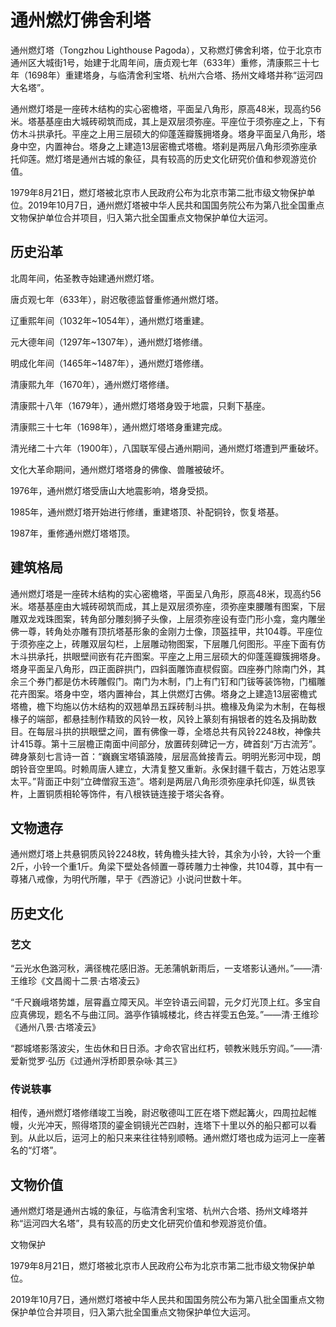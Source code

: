 # 通州燃灯佛舍利塔

通州燃灯塔（Tongzhou Lighthouse Pagoda），又称燃灯佛舍利塔，位于北京市通州区大城街1号，始建于北周年间，唐贞观七年（633年）重修，清康熙三十七年（1698年）重建塔身，与临清舍利宝塔、杭州六合塔、扬州文峰塔并称“运河四大名塔”。

通州燃灯塔是一座砖木结构的实心密檐塔，平面呈八角形，原高48米，现高约56米。塔基基座由大城砖砌筑而成，其上是双层须弥座。平座位于须弥座之上，下有仿木斗拱承托。平座之上用三层硕大的仰蓬莲瓣簇拥塔身。塔身平面呈八角形，塔身中空，内置神台。塔身之上建造13层密檐式塔檐。塔刹是两层八角形须弥座承托仰莲。燃灯塔是通州古城的象征，具有较高的历史文化研究价值和参观游览价值。

1979年8月21日，燃灯塔被北京市人民政府公布为北京市第二批市级文物保护单位。2019年10月7日，通州燃灯塔被中华人民共和国国务院公布为第八批全国重点文物保护单位合并项目，归入第六批全国重点文物保护单位大运河。

## 历史沿革

北周年间，佑圣教寺始建通州燃灯塔。

唐贞观七年（633年），尉迟敬德监督重修通州燃灯塔。

辽重熙年间（1032年~1054年），通州燃灯塔重建。

元大德年间（1297年~1307年），通州燃灯塔修缮。

明成化年间（1465年~1487年），通州燃灯塔修缮。

清康熙九年（1670年），通州燃灯塔修缮。

清康熙十八年（1679年），通州燃灯塔塔身毁于地震，只剩下基座。

清康熙三十七年（1698年），通州燃灯塔塔身重建完成。

清光绪二十六年（1900年），八国联军侵占通州期间，通州燃灯塔遭到严重破坏。

文化大革命期间，通州燃灯塔塔身的佛像、兽雕被破坏。

1976年，通州燃灯塔受唐山大地震影响，塔身受损。

1985年，通州燃灯塔开始进行修缮，重建塔顶、补配铜铃，恢复塔基。

1987年，重修通州燃灯塔塔顶。

## 建筑格局

通州燃灯塔是一座砖木结构的实心密檐塔，平面呈八角形，原高48米，现高约56米。塔基基座由大城砖砌筑而成，其上是双层须弥座，须弥座束腰雕有图案，下层雕双龙戏珠图案，转角部分雕刻狮子头像，上层须弥座设有壶门形小龛，龛内雕坐佛一尊，转角处亦雕有顶抗塔基形象的金刚力士像，顶盔挂甲，共104尊。平座位于须弥座之上，砖雕双层勾栏，上层雕动物图案，下层雕几何图形。平座下面有仿木斗拱承托，拱眼壁间嵌有花卉图案。平座之上用三层硕大的仰蓬莲瓣簇拥塔身。塔身平面呈八角形，四正面辟拱门，四斜面雕饰直棂假窗。四座券门除南门外，其余三个券门都是仿木砖雕假门。南门为木制，门上有门钉和门钹等装饰物，门楣雕花卉图案。塔身中空，塔内置神台，其上供燃灯古佛。塔身之上建造13层密檐式塔檐，檐下均施以仿木结构的双翘单昂五踩砖制斗拱。檐椽及角梁为木制，在每根椽子的端部，都悬挂制作精致的风铃一枚，风铃上篆刻有捐银者的姓名及捐助数目。在每层斗拱的拱眼壁之间，置有佛像一尊，全塔总共有风铃2248枚，神像共计415尊。第十三层檐正南面中间部分，放置砖刻碑记一方，碑首刻“万古流芳”。碑身篆刻七言诗一首：“巍巍宝塔镇潞陵，层层高耸接青云。明明光影河中现，朗朗铃音空里鸣。时赖周唐人建立，大清复整又重新。永保封疆千载古，万姓沾恩享太平。”背面正中刻“立碑僧寂玉造”。塔刹是两层八角形须弥座承托仰莲，纵贯铁杵，上置铜质相轮等饰件，有八根铁链连接于塔尖各脊。

## 文物遗存

通州燃灯塔上共悬铜质风铃2248枚，转角檐头挂大铃，其余为小铃，大铃一个重2斤，小铃一个重1斤。角梁下壁处各倾置一尊砖雕力士神像，共104尊，其中有一尊猪八戒像，为明代所雕，早于《西游记》小说问世数十年。

## 历史文化

### 艺文

“云光水色潞河秋，满径槐花感旧游。无恙蒲帆新雨后，一支塔影认通州。”——清·王维珍《文昌阁十二景·古塔凌云》

“千尺巍峨塔势雄，层霄矗立障天风。半空铃语云间碧，元夕灯光顶上红。多宝自应真佛现，题名不与曲江同。潞亭作镇城楼北，终古祥雯五色笼。”——清·王维珍《通州八景·古塔凌云》

“郡城塔影落波尖，生齿休和日日添。才命农官出红朽，顿教米贱乐穷阎。”——清·爱新觉罗·弘历《过通州浮桥即景杂咏·其三》

### 传说轶事

相传，通州燃灯塔修缮竣工当晚，尉迟敬德叫工匠在塔下燃起篝火，四周拉起帷幔，火光冲天，照得塔顶的鎏金铜镜光芒四射，连塔下十里以外的船只都可以看到。从此以后，运河上的船只来来往往特别顺畅。通州燃灯塔也成为运河上一座著名的“灯塔”。

## 文物价值

通州燃灯塔是通州古城的象征，与临清舍利宝塔、杭州六合塔、扬州文峰塔并称“运河四大名塔”，具有较高的历史文化研究价值和参观游览价值。

文物保护

1979年8月21日，燃灯塔被北京市人民政府公布为北京市第二批市级文物保护单位。

2019年10月7日，通州燃灯塔被中华人民共和国国务院公布为第八批全国重点文物保护单位合并项目，归入第六批全国重点文物保护单位大运河。